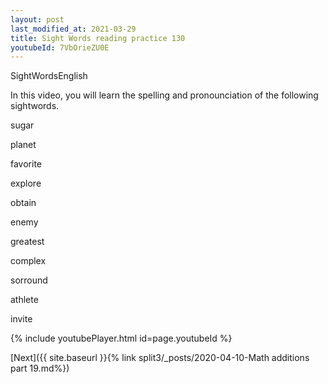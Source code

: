 ```yaml
---
layout: post
last_modified_at: 2021-03-29
title: Sight Words reading practice 130
youtubeId: 7VbOrieZU0E
---
```

 
 
SightWordsEnglish


In this video, you will learn the spelling and pronounciation of the following sightwords.

sugar

planet

favorite

explore

obtain

enemy

greatest

complex

sorround

athlete

invite


 
{% include youtubePlayer.html id=page.youtubeId %}
 
 

[Next]({{ site.baseurl }}{% link  split3/_posts/2020-04-10-Math additions part 19.md%})
 
